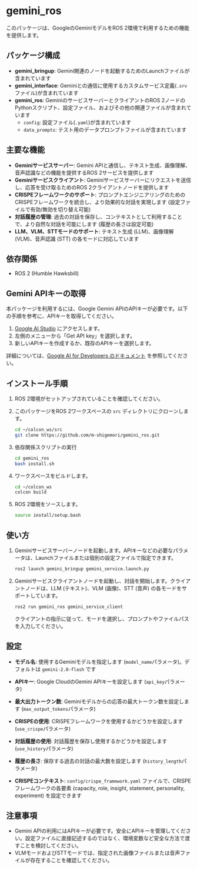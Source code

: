 # gemini_ros

このパッケージは、GoogleのGeminiモデルをROS 2環境で利用するための機能を提供します。

## パッケージ構成

- **gemini_bringup**: Gemini関連のノードを起動するためのLaunchファイルが含まれています
- **gemini_interface**: Geminiとの通信に使用するカスタムサービス定義(`.srv`ファイル)が含まれています
- **gemini_ros**: GeminiのサービスサーバーとクライアントのROS 2ノードのPythonスクリプト、設定ファイル、およびその他の関連ファイルが含まれています
  - `config`: 設定ファイル(`.yaml`)が含まれています
  - `data_prompts`: テスト用のデータプロンプトファイルが含まれています

## 主要な機能

- **Geminiサービスサーバー**: Gemini APIと通信し、テキスト生成、画像理解、音声認識などの機能を提供するROS 2サービスを提供します
- **Geminiサービスクライアント**: Geminiサービスサーバーにリクエストを送信し、応答を受け取るためのROS 2クライアントノードを提供します
- **CRISPEフレームワークのサポート**: プロンプトエンジニアリングのためのCRISPEフレームワークを統合し、より効果的な対話を実現します (設定ファイルで有効/無効を切り替え可能)
- **対話履歴の管理**: 過去の対話を保存し、コンテキストとして利用することで、より自然な対話を可能にします (履歴の長さは設定可能)
- **LLM、VLM、STTモードのサポート**: テキスト生成 (LLM)、画像理解 (VLM)、音声認識 (STT) の各モードに対応しています

## 依存関係

- ROS 2 (Humble Hawksbill)

## Gemini APIキーの取得

本パッケージを利用するには、Google Gemini APIのAPIキーが必要です。以下の手順を参考に、APIキーを取得してください。

1.  [Google AI Studio](https://aistudio.google.com/) にアクセスします。
2.  左側のメニューから「Get API key」を選択します。
3.  新しいAPIキーを作成するか、既存のAPIキーを選択します。

詳細については、[Google AI for Developers のドキュメント](https://ai.google.dev/gemini-api/docs?hl=ja) を参照してください。

## インストール手順

1. ROS 2環境がセットアップされていることを確認してください。
2. このパッケージをROS 2ワークスペースの `src` ディレクトリにクローンします。
   ```bash
   cd ~/colcon_ws/src
   git clone https://github.com/m-shigemori/gemini_ros.git
   ```
3. 依存関係スクリプトの実行
   ```bash
   cd gemini_ros
   bash install.sh
   ```

4. ワークスペースをビルドします。
   ```bash
   cd ~/colcon_ws
   colcon build
   ```
5. ROS 2環境をソースします。
   ```bash
   source install/setup.bash
   ```

## 使い方

1. Geminiサービスサーバーノードを起動します。APIキーなどの必要なパラメータは、Launchファイルまたは個別の設定ファイルで指定できます。
   ```bash
   ros2 launch gemini_bringup gemini_service.launch.py
   ```
2. Geminiサービスクライアントノードを起動し、対話を開始します。クライアントノードは、LLM (テキスト)、VLM (画像)、STT (音声) の各モードをサポートしています。
   ```bash
   ros2 run gemini_ros gemini_service_client
   ```
   クライアントの指示に従って、モードを選択し、プロンプトやファイルパスを入力してください。

## 設定

- **モデル名**: 使用するGeminiモデルを指定します (`model_name`パラメータ)。デフォルトは `gemini-2.0-flash` です

- **APIキー**: Google CloudのGemini APIキーを設定します (`api_key`パラメータ)

- **最大出力トークン数**: Geminiモデルからの応答の最大トークン数を設定します (`max_output_tokens`パラメータ)

- **CRISPEの使用**: CRISPEフレームワークを使用するかどうかを設定します (`use_crispe`パラメータ)

- **対話履歴の使用**: 対話履歴を保存し使用するかどうかを設定します (`use_history`パラメータ)

- **履歴の長さ**: 保存する過去の対話の最大数を設定します (`history_length`パラメータ)

- **CRISPEコンテキスト**: `config/crispe_framework.yaml` ファイルで、CRISPEフレームワークの各要素 (capacity, role, insight, statement, personality, experiment) を設定できます

## 注意事項

- Gemini APIの利用にはAPIキーが必要です。安全にAPIキーを管理してください。設定ファイルに直接記述するのではなく、環境変数など安全な方法で渡すことを検討してください。
- VLMモードおよびSTTモードでは、指定された画像ファイルまたは音声ファイルが存在することを確認してください。